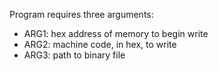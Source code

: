 
Program requires three arguments: 
 *  ARG1: hex address of memory to begin write
 *  ARG2: machine code, in hex, to write
 *  ARG3: path to binary file
